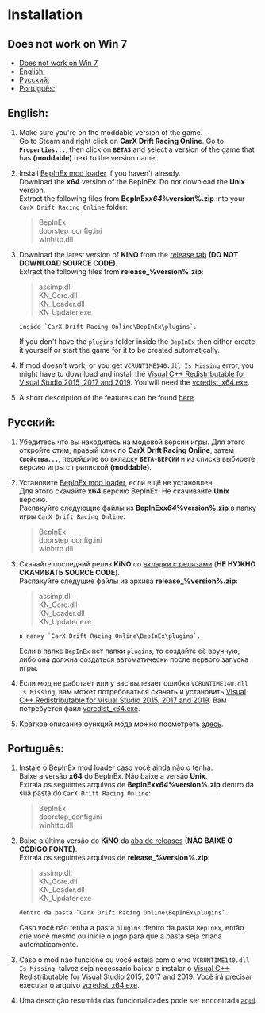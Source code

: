 # Installation

## Does not work on Win 7

- [Does not work on Win 7](#does-not-work-on-win-7)
- [English:](#english)
- [Русский:](#русский)
- [Português:](#português)

## English:

1.  Make sure you're on the moddable version of the game.  
    Go to Steam and right click on **CarX Drift Racing Online**. Go to **`Properties...`**, then click on **`BETAS`** and select a version of the game that has **(moddable)** next to the version name.
2.  Install [BepInEx mod loader](https://github.com/BepInEx/BepInEx/releases) if you haven't already.  
    Download the **x64** version of the BepInEx. Do not download the **Unix** version.  
    Extract the following files from **BepInEx*x64*%version%.zip** into your `CarX Drift Racing Online` folder:  
     > BepInEx  
     doorstep_config.ini  
     winhttp.dll
3.  Download the latest version of **KiNO** from the [release tab](https://github.com/trbflxr/kino/releases) **(DO NOT DOWNLOAD SOURCE CODE)**.  
    Extract the following files from **release\_%version%.zip**:  
     > assimp.dll  
     KN_Core.dll  
     KN_Loader.dll  
     KN_Updater.exe

        inside `CarX Drift Racing Online\BepInEx\plugins`.

    If you don't have the `plugins` folder inside the `BepInEx` then either create it yourself or start the game for it to be created automatically.

4.  If mod doesn't work, or you get `VCRUNTIME140.dll Is Missing` error, you might have to download and install the [Visual C++ Redistributable for Visual Studio 2015, 2017 and 2019](https://support.microsoft.com/en-us/help/2977003/the-latest-supported-visual-c-downloads). You will need the [vcredist_x64.exe](https://aka.ms/vs/16/release/vc_redist.x64.exe).

5.  A short description of the features can be found [here](README.md).

## Русский:

1.  Убедитесь что вы находитесь на модовой версии игры. Для этого откройте стим, правый клик по **CarX Drift Racing Online**, затем **`Свойства...`**, перейдите во вкладку **`БЕТА-ВЕРСИИ`** и из списка выбирете версию игры с припиской **(moddable)**.
1.  Установите [BepInEx mod loader](https://github.com/BepInEx/BepInEx/releases), если ещё не установлен.  
    Для этого скачайте **x64** версию BepInEx. Не скачивайте **Unix** версию.  
    Распакуйте следующие файлы из **BepInEx*x64*%version%.zip** в папку игры `CarX Drift Racing Online`:  
     > BepInEx  
     doorstep_config.ini  
     winhttp.dll
1.  Скачайте последний релиз **KiNO** со [вкладки с релизами](https://github.com/trbflxr/kino/releases) (**НЕ НУЖНО СКАЧИВАТЬ SOURCE CODE**).  
    Распакуйте следущие файлы из архива **release\_%version%.zip**:  
     > assimp.dll  
     KN_Core.dll  
     KN_Loader.dll  
     KN_Updater.exe

        в папку `CarX Drift Racing Online\BepInEx\plugins`.

    Если в папке `BepInEx` нет папки `plugins`, то создайте её вручную, либо она должна создаться автоматически после первого запуска игры.

1.  Если мод не работает или у вас вылезает ошибка `VCRUNTIME140.dll Is Missing`, вам может потребоваться скачать и установить [Visual C++ Redistributable for Visual Studio 2015, 2017 and 2019](https://support.microsoft.com/en-us/help/2977003/the-latest-supported-visual-c-downloads). Вам потребуется файл [vcredist_x64.exe](https://aka.ms/vs/16/release/vc_redist.x64.exe).

1.  Краткое описание функций мода можно посмотреть [здесь](README.md).

## Português:

1.  Instale o [BepInEx mod loader](https://github.com/BepInEx/BepInEx/releases) caso você ainda não o tenha.  
    Baixe a versão **x64** do BepInEx. Não baixe a versão **Unix**.  
    Extraia os seguintes arquivos de **BepInEx*x64*%version%.zip** dentro da sua pasta do `CarX Drift Racing Online`:  
     > BepInEx  
     doorstep_config.ini  
     winhttp.dll
1.  Baixe a última versão do **KiNO** da [aba de releases](https://github.com/trbflxr/kino/releases) **(NÃO BAIXE O CÓDIGO FONTE)**.  
    Extraia os seguintes arquivos de **release\_%version%.zip**:  
     > assimp.dll  
     KN_Core.dll  
     KN_Loader.dll  
     KN_Updater.exe

        dentro da pasta `CarX Drift Racing Online\BepInEx\plugins`.

    Caso você não tenha a pasta `plugins` dentro da pasta `BepInEx`, então crie você mesmo ou inicie o jogo para que a pasta seja criada automaticamente.

1.  Caso o mod não funcione ou você esteja com o erro `VCRUNTIME140.dll Is Missing`, talvez seja necessário baixar e instalar o [Visual C++ Redistributable for Visual Studio 2015, 2017 and 2019](https://support.microsoft.com/en-us/help/2977003/the-latest-supported-visual-c-downloads). Você irá precisar executar o arquivo [vcredist_x64.exe](https://aka.ms/vs/16/release/vc_redist.x64.exe).

1.  Uma descrição resumida das funcionalidades pode ser encontrada [aqui](README.md).
